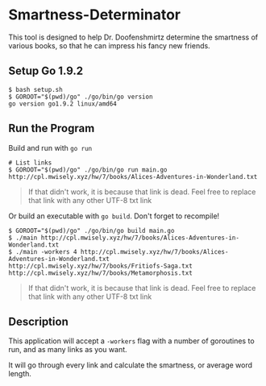 # Smartness-Determinator

This tool is designed to help Dr. Doofenshmirtz determine the smartness of various books, so that he can impress his fancy new friends.

## Setup Go 1.9.2

~~~shell
$ bash setup.sh
$ GOROOT="$(pwd)/go" ./go/bin/go version
go version go1.9.2 linux/amd64
~~~

## Run the Program

Build and run with `go run`

~~~shell
# List links
$ GOROOT="$(pwd)/go" ./go/bin/go run main.go http://cpl.mwisely.xyz/hw/7/books/Alices-Adventures-in-Wonderland.txt
~~~
> If that didn't work, it is because that link is dead. Feel free to replace that link with any other UTF-8 txt link

Or build an executable with `go build`.
Don't forget to recompile!

~~~shell
$ GOROOT="$(pwd)/go" ./go/bin/go build main.go
$ ./main http://cpl.mwisely.xyz/hw/7/books/Alices-Adventures-in-Wonderland.txt
$ ./main -workers 4 http://cpl.mwisely.xyz/hw/7/books/Alices-Adventures-in-Wonderland.txt http://cpl.mwisely.xyz/hw/7/books/Fritiofs-Saga.txt http://cpl.mwisely.xyz/hw/7/books/Metamorphosis.txt
~~~
> If that didn't work, it is because that link is dead. Feel free to replace that link with any other UTF-8 txt link

## Description
This application will accept a `-workers` flag with a number of goroutines to run, and as many links as you want.

It will go through every link and calculate the smartness, or average word length.